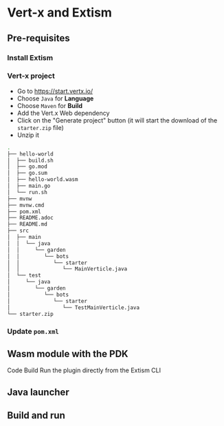 # Vert-x and Extism

## Pre-requisites

### Install Extism

### Vert-x project

- Go to https://start.vertx.io/
- Choose `Java` for **Language**
- Choose `Maven` for **Build**
- Add the Vert.x Web dependency
- Click on the "Generate project" button (it will start the download of the `starter.zip` file)
- Unzip it

```bash
.
├── hello-world
│  ├── build.sh
│  ├── go.mod
│  ├── go.sum
│  ├── hello-world.wasm
│  ├── main.go
│  └── run.sh
├── mvnw
├── mvnw.cmd
├── pom.xml
├── README.adoc
├── README.md
├── src
│  ├── main
│  │  └── java
│  │     └── garden
│  │        └── bots
│  │           └── starter
│  │              └── MainVerticle.java
│  └── test
│     └── java
│        └── garden
│           └── bots
│              └── starter
│                 └── TestMainVerticle.java
└── starter.zip
```


### Update `pom.xml`

## Wasm module with the PDK

Code
Build
Run the plugin directly from the Extism CLI

## Java launcher



## Build and run

